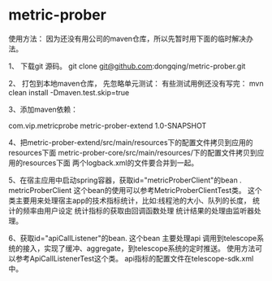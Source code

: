 metric-prober
=============


使用方法： 
因为还没有用公司的maven仓库，所以先暂时用下面的临时解决办法。

1、
下载git 源码。
git clone git@github.com:dongqing/metric-prober.git


2、
打包到本地maven仓库， 先忽略单元测试： 有些测试用例还没有写完： 
mvn clean install -Dmaven.test.skip=true 

3、添加maven依赖： 

   <dependency>
        <groupId>com.vip.metricprobe</groupId>
        <artifactId>metric-prober-extend</artifactId>
        <version>1.0-SNAPSHOT</version>
  </dependency> 
  
4、把metric-prober-extend/src/main/resources下的配置文件拷贝到应用的resources下面
metric-prober-core/src/main/resources/下的配置文件拷贝到应用的resources下面
两个logback.xml的文件要合并到一起。


5、在宿主应用中启动spring容器，获取id="metricProberClient"的bean .
metricProberClient 这个bean的使用可以参考MetricProberClientTest类。
这个类主要用来处理宿主app的技术指标统计，比如:线程池的大小、队列的长度，
统计的频率由用户设定
统计指标的获取由回调函数处理
统计结果的处理由监听器处理。 



6、获取id="apiCallListener"的bean. 
这个bean 主要处理api 调用到telescope系统的接入，实现了缓冲、aggregate，到telescope系统的定时推送。
使用方法可以参考ApiCallListenerTest这个类。
api指标的配置文件在telescope-sdk.xml中。



      

